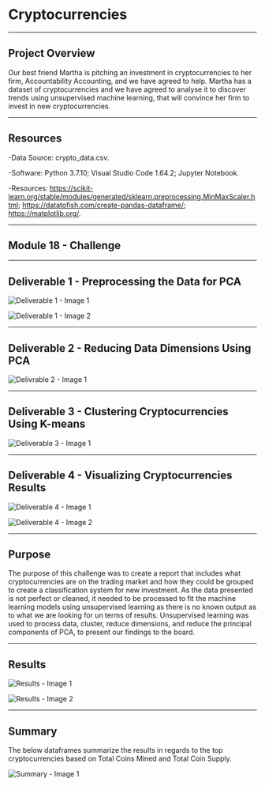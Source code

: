 # Cryptocurrencies

--------------------------------------------------------------------------------------------------------------------------------------------------------------------------------

## **Project Overview**

Our best friend Martha is pitching an investment in cryptocurrencies to her firm, Accountability Accounting, and we have agreed to help. Martha has a dataset of cryptocurrencies and we have agreed to analyse it to discover trends using unsupervised machine learning, that will convince her firm to invest in new cryptocurrencies.  

---------------------------------------------------------------------------------------------------------------------------------------------------------------------------------

## **Resources**

-Data Source: crypto_data.csv.

-Software: Python 3.7.10; Visual Studio Code 1.64.2; Jupyter Notebook.

-Resources: https://scikit-learn.org/stable/modules/generated/sklearn.preprocessing.MinMaxScaler.html; https://datatofish.com/create-pandas-dataframe/; https://matplotlib.org/.

---------------------------------------------------------------------------------------------------------------------------------------------------------------------------------

## **Module 18 - Challenge** 

---------------------------------------------------------------------------------------------------------------------------------------------------------------------------------

## **Deliverable 1 - Preprocessing the Data for PCA**  

![Deliverable 1 - Image 1](https://user-images.githubusercontent.com/92111396/155882359-9924be59-21f3-419b-a101-ff8741bd6ccb.png)


![Deliverable 1 - Image 2](https://user-images.githubusercontent.com/92111396/155882361-9fe3b55a-6dd4-41bc-9a23-aba68cb5af82.png)


---------------------------------------------------------------------------------------------------------------------------------------------------------------------------------

## **Deliverable 2 - Reducing Data Dimensions Using PCA**

![Delivrable 2 - Image 1](https://user-images.githubusercontent.com/92111396/155882366-f1a6cb94-ceb0-452e-951c-1aa424f2dfd4.png)



---------------------------------------------------------------------------------------------------------------------------------------------------------------------------------

## **Deliverable 3 - Clustering Cryptocurrencies Using K-means**

![Deliverable 3 - Image 1](https://user-images.githubusercontent.com/92111396/155882367-b0e9e9f7-a88d-4309-af13-b9ef2d7e5507.png)



---------------------------------------------------------------------------------------------------------------------------------------------------------------------------------

## **Deliverable 4 - Visualizing Cryptocurrencies Results**

![Deliverable 4 - Image 1](https://user-images.githubusercontent.com/92111396/156266073-9a863281-e5b1-492a-adab-ca3f1585ab29.png)

![Deliverable 4 - Image 2](https://user-images.githubusercontent.com/92111396/156266094-c823af9c-fb54-46b4-a37e-4966d49107ab.png)


---------------------------------------------------------------------------------------------------------------------------------------------------------------------------------

## **Purpose**

The purpose of this challenge was to create a report that includes what cryptocurrencies are on the trading market and how they could be grouped to create a classification system for new investment. As the data presented is not perfect or cleaned, it needed to be processed to fit the machine learning models using unsupervised learning as there is no known output as to what we are looking for un terms of results. Unsupervised learning was used to process data, cluster, reduce dimensions, and reduce the principal components of PCA, to present our findings to the board. 

---------------------------------------------------------------------------------------------------------------------------------------------------------------------------------

## **Results**

![Results - Image 1](https://user-images.githubusercontent.com/92111396/156266299-118c7208-b885-46cc-b0de-43216247b5c4.png)

![Results - Image 2](https://user-images.githubusercontent.com/92111396/156266308-2cc97ca3-b325-49c4-ad13-6ee7f32e691d.png)


---------------------------------------------------------------------------------------------------------------------------------------------------------------------------------

## **Summary**

The below dataframes summarize the results in regards to the top cryptocurrencies based on Total Coins Mined and Total Coin Supply.  

![Summary - Image 1](https://user-images.githubusercontent.com/92111396/156266864-639af812-9205-4bb5-881e-f75ff81abc82.png)

